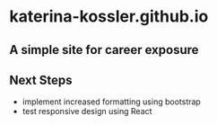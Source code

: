 # katerina-kossler.github.io

## A simple site for career exposure

## Next Steps
* implement increased formatting using bootstrap
* test responsive design using React 